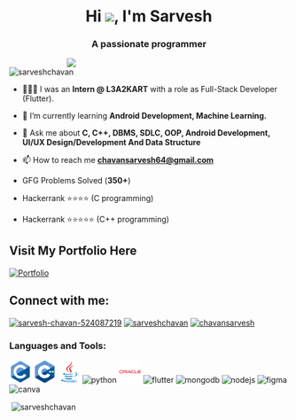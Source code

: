 <h1 align="center" >Hi <img width="30" src="https://raw.githubusercontent.com/MartinHeinz/MartinHeinz/master/wave.gif">, I'm Sarvesh</h1>
<h3 align="center">A passionate programmer</h3>
<img align="right" width="400" src="https://cdn.dribbble.com/users/1059583/screenshots/4171367/coding-freak.gif">
<p align="left"> <img src="https://komarev.com/ghpvc/?username=sarveshchavan&label=Profile%20views&color=0e75b6&style=flat" alt="sarveshchavan" /> </p>

- 👨🏻‍💼 I was an **Intern @ L3A2KART** with a role as Full-Stack Developer (Flutter). 

- 🌱 I’m currently learning **Android Development, Machine Learning.**

- 💬 Ask me about **C, C++, DBMS, SDLC, OOP, Android Development, UI/UX Design/Development And Data Structure**

- 📫 How to reach me **chavansarvesh64@gmail.com**

- GFG Problems Solved (**350+**)
 
- Hackerrank ⭐⭐⭐⭐ (C programming)

- Hackerrank ⭐⭐⭐⭐⭐ (C++ programming)

<h2 align="left">Visit My Portfolio Here </h2>
<a href="https://sarveshchavan.github.io" target="blank"><img align="center" src="https://github.com/SarveshChavan/SarveshChavan/assets/103113615/3921de37-035d-409d-bdfb-732417deae3b" alt="Portfolio" height="40" width="40" /></a>

<h2 align="left">Connect with me:</h2>
<p align="left">
<a href="https://linkedin.com/in/sarvesh-chavan-524087219" target="blank"><img align="center" src="https://raw.githubusercontent.com/rahuldkjain/github-profile-readme-generator/master/src/images/icons/Social/linked-in-alt.svg" alt="sarvesh-chavan-524087219" height="30" width="40" /></a>
<a href="https://www.hackerrank.com/sarveshchavan" target="blank"><img align="center" src="https://raw.githubusercontent.com/rahuldkjain/github-profile-readme-generator/master/src/images/icons/Social/hackerrank.svg" alt="sarveshchavan" height="30" width="40" /></a>
<a href="https://auth.geeksforgeeks.org/user/chavansarvesh" target="blank"><img align="center" src="https://github.com/SarveshChavan/SarveshChavan/assets/103113615/b00c918a-2184-4aa1-ab7a-de7fda324cbc"
 alt="chavansarvesh" height="23" width="40" /></a>

</p>

<h3 align="left">Languages and Tools:</h3>
<p align="left"> <img src="https://raw.githubusercontent.com/devicons/devicon/master/icons/c/c-original.svg" alt="c" width="40" height="40"/>
  <img src="https://raw.githubusercontent.com/devicons/devicon/master/icons/cplusplus/cplusplus-original.svg" alt="cplusplus" width="40" height="40"/> 
  <img src="https://raw.githubusercontent.com/devicons/devicon/master/icons/java/java-original.svg" alt="java" width="40" height="40"/> 
  <img src="https://github.com/SarveshChavan/SarveshChavan/assets/103113615/ea647dab-3d69-4768-a62b-c3fe91df22fe" alt="python" width="40" height="40"/> 
  <img src="https://raw.githubusercontent.com/devicons/devicon/master/icons/oracle/oracle-original.svg" alt="oracle" width="40" height="40"/> 
  <img src="https://github.com/SarveshChavan/SarveshChavan/assets/103113615/f63f1bd4-8fa8-48f5-a11f-9336285cfadb" alt="flutter" width="30" height="35"/> 
  <img src="https://github.com/SarveshChavan/SarveshChavan/assets/103113615/96c2f4b8-a123-4193-9fb8-23752f1fe2a9" alt="mongodb" width="40" height="40"/>
  <img src="https://github.com/SarveshChavan/SarveshChavan/assets/103113615/74b7f46c-93e2-4870-9cfa-a1c6558144c2" alt="nodejs" width="40" height="40"/>
  <img src="https://github.com/SarveshChavan/SarveshChavan/assets/103113615/ffa9fe1b-a6c2-4cc9-9f07-ffc00aa91e19" alt="figma" width="35" height="35"/>
  <img src="https://github.com/SarveshChavan/SarveshChavan/assets/103113615/c293fe23-5cbc-49c3-bbbe-e7cf89ec714c" alt="canva" width="35" height="35"/>
  
</p>

<p>&nbsp;<img align="center" src="https://github-readme-stats.vercel.app/api?username=sarveshchavan&show_icons=true&locale=en" alt="sarveshchavan" /></p>
